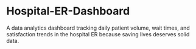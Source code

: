 # Hospital-ER-Dashboard
A data analytics dashboard tracking daily patient volume, wait times, and satisfaction trends in the hospital ER because saving lives deserves solid data.
